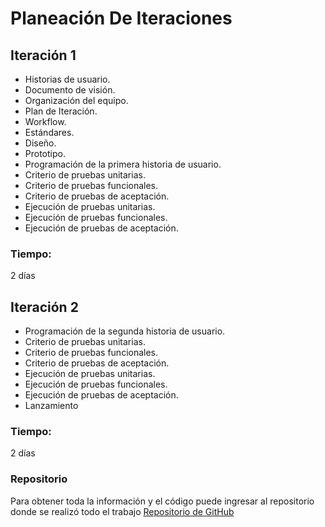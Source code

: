 # Planeación De Iteraciones
## Iteración 1

- Historias de usuario.
- Documento de visión.
- Organización del equipo.
- Plan de Iteración.
- Workflow.
- Estándares.
- Diseño.
- Prototipo.
- Programación de la primera historia de usuario.
- Criterio de pruebas unitarias.
- Criterio de pruebas funcionales.
- Criterio de pruebas de aceptación.
- Ejecución de pruebas unitarias.
- Ejecución de pruebas funcionales.
- Ejecución de pruebas de aceptación.

### Tiempo: 
  2 días

## Iteración 2
- Programación de la segunda historia de usuario.
- Criterio de pruebas unitarias.
- Criterio de pruebas funcionales.
- Criterio de pruebas de aceptación.
- Ejecución de pruebas unitarias.
- Ejecución de pruebas funcionales.
- Ejecución de pruebas de aceptación.
- Lanzamiento
### Tiempo: 
  2 días

### Repositorio
Para obtener toda la información y el código puede ingresar al repositorio donde se realizó todo el trabajo
[Repositorio de GitHub](https://github.com/MJesusGonzalez/Grupo3.git)